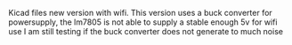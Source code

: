 Kicad files new version with wifi.
This version uses a buck converter for powersupply, the lm7805 is not able to supply a stable enough 5v for wifi use
I am still testing if the buck converter does not generate to much noise
